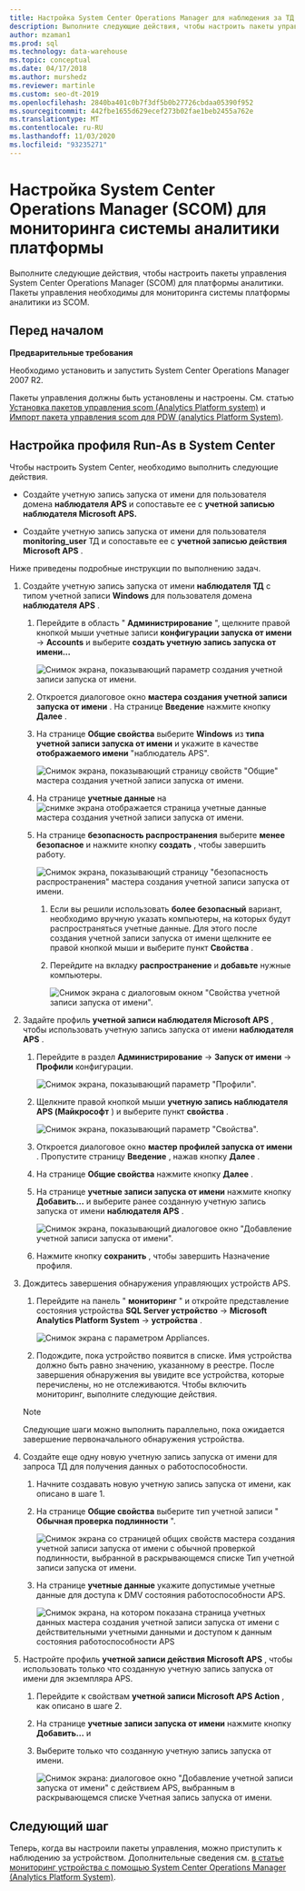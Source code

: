 ```yaml
---
title: Настройка System Center Operations Manager для наблюдения за ТД
description: Выполните следующие действия, чтобы настроить пакеты управления System Center Operations Manager (SCOM) для платформы аналитики. Пакеты управления необходимы для мониторинга системы платформы аналитики из SCOM.
author: mzaman1
ms.prod: sql
ms.technology: data-warehouse
ms.topic: conceptual
ms.date: 04/17/2018
ms.author: murshedz
ms.reviewer: martinle
ms.custom: seo-dt-2019
ms.openlocfilehash: 2840ba401c0b7f3df5b0b27726cbdaa05390f952
ms.sourcegitcommit: 442fbe1655d629ecef273b02fae1beb2455a762e
ms.translationtype: MT
ms.contentlocale: ru-RU
ms.lasthandoff: 11/03/2020
ms.locfileid: "93235271"
---
```

# <a name="configure-system-center-operations-manager-scom-to-monitor-analytics-platform-system"></a>Настройка System Center Operations Manager (SCOM) для мониторинга системы аналитики платформы
Выполните следующие действия, чтобы настроить пакеты управления System Center Operations Manager (SCOM) для платформы аналитики. Пакеты управления необходимы для мониторинга системы платформы аналитики из SCOM.  
  
## <a name="before-you-begin"></a><a name="BeforeBegin"></a>Перед началом  
**Предварительные требования**  
  
Необходимо установить и запустить System Center Operations Manager 2007 R2.  
  
Пакеты управления должны быть установлены и настроены. См. статью [Установка пакетов управления scom &#40;Analytics Platform system&#41;](install-the-scom-management-packs.md) и [Импорт пакета управления scom для PDW &#40;analytics Platform System&#41;](import-the-scom-management-pack-for-pdw.md).  
  
## <a name="configure-run-as-profile-in-system-center"></a><a name="ConfigureRunAsProfile"></a>Настройка профиля Run-As в System Center  
Чтобы настроить System Center, необходимо выполнить следующие действия.  
  
-   Создайте учетную запись запуска от имени для пользователя домена **наблюдателя APS** и сопоставьте ее с **учетной записью наблюдателя Microsoft APS.**  
  
-   Создайте учетную запись запуска от имени для пользователя **monitoring_user** ТД и сопоставьте ее с **учетной записью действия Microsoft APS** .  
  
Ниже приведены подробные инструкции по выполнению задач.  
  
1.  Создайте учетную запись запуска от имени **наблюдателя ТД** с типом учетной записи **Windows** для пользователя домена **наблюдателя APS** .  
  
    1.  Перейдите в область " **Администрирование** ", щелкните правой кнопкой мыши учетные записи **конфигурации запуска от имени**  ->  **Accounts** и выберите **создать учетную запись запуска от имени...**  
  
        ![Снимок экрана, показывающий параметр создания учетной записи запуска от имени.](./media/configure-scom-to-monitor-analytics-platform-system/ConfigureScomCreateRunAsAccount.png "конфигурескомкреатерунасаккаунт")  
  
    2.  Откроется диалоговое окно **мастера создания учетной записи запуска от имени** . На странице **Введение** нажмите кнопку **Далее** .  
  
    3.  На странице **Общие свойства** выберите **Windows** из **типа учетной записи запуска от имени** и укажите в качестве **отображаемого имени** "наблюдатель APS".  
  
        ![Снимок экрана, показывающий страницу свойств "Общие" мастера создания учетной записи запуска от имени.](./media/configure-scom-to-monitor-analytics-platform-system/CreateRunAsAccountWizardGeneralProperties.png "креатерунасаккаунтвизардженералпропертиес")  
  
    4.  На странице **учетные данные** на ![снимке экрана отображается страница учетные данные мастера создания учетной записи запуска от имени.](./media/configure-scom-to-monitor-analytics-platform-system/CreateRunAsAccountWizardCredentials.png "креатерунасаккаунтвизардкредентиалс")  
  
    5.  На странице **безопасность распространения** выберите **менее безопасное** и нажмите кнопку **создать** , чтобы завершить работу.  
  
        ![Снимок экрана, показывающий страницу "безопасность распространения" мастера создания учетной записи запуска от имени.](./media/configure-scom-to-monitor-analytics-platform-system/CreateRunAsAccountWizardDistributionSecurity.png "креатерунасаккаунтвизарддистрибутионсекурити")  
  
        1.  Если вы решили использовать **более безопасный** вариант, необходимо вручную указать компьютеры, на которых будут распространяться учетные данные. Для этого после создания учетной записи запуска от имени щелкните ее правой кнопкой мыши и выберите пункт **Свойства** .  
  
        2.  Перейдите на вкладку **распространение** и **добавьте** нужные компьютеры.  
  
            ![Снимок экрана с диалоговым окном "Свойства учетной записи запуска от имени".](./media/configure-scom-to-monitor-analytics-platform-system/RunAsAccountProperties.png "рунасаккаунтпропертиес")  
  
2.  Задайте профиль **учетной записи наблюдателя Microsoft APS** , чтобы использовать учетную запись запуска от имени **наблюдателя APS** .  
  
    1.  Перейдите в раздел **Администрирование**  ->  **Запуск от имени**  ->  **Профили** конфигурации.  
  
        ![Снимок экрана, показывающий параметр "Профили".](./media/configure-scom-to-monitor-analytics-platform-system/AdministrationRunAsConfigurationProfiles.png "администратионрунасконфигуратионпрофилес")  
  
    2.  Щелкните правой кнопкой мыши **учетную запись наблюдателя APS (Майкрософт** ) и выберите пункт **свойства** .  
  
        ![Снимок экрана, показывающий параметр "Свойства".](./media/configure-scom-to-monitor-analytics-platform-system/MicrosoftApsWatcherAccountProperties.png "микрософтапсватчераккаунтпропертиес")  
  
    3.  Откроется диалоговое окно **мастер профилей запуска от имени** . Пропустите страницу **Введение** , нажав кнопку **Далее** .  
  
    4.  На странице **Общие свойства** нажмите кнопку **Далее** .  
  
    5.  На странице **учетные записи запуска от имени** нажмите кнопку **Добавить...** и выберите ранее созданную учетную запись запуска от имени **наблюдателя APS** .  
  
        ![Снимок экрана, показывающий диалоговое окно "Добавление учетной записи запуска от имени".](./media/configure-scom-to-monitor-analytics-platform-system/RunAsProfileWizardAdd.png "рунаспрофилевизардадд")  
  
    6.  Нажмите кнопку **сохранить** , чтобы завершить Назначение профиля.  
  
3.  Дождитесь завершения обнаружения управляющих устройств APS.  
  
    1.  Перейдите на панель " **мониторинг** " и откройте представление состояния устройства **SQL Server устройство**  ->  **Microsoft Analytics Platform System**  ->  **устройства** .  
  
        ![Снимок экрана с параметром Appliances.](./media/configure-scom-to-monitor-analytics-platform-system/SqlServerApplianceMicrosoftApsAppliances.png "склсерверапплианцемикрософтапсапплианцес")  
  
    2.  Подождите, пока устройство появится в списке. Имя устройства должно быть равно значению, указанному в реестре. После завершения обнаружения вы увидите все устройства, которые перечислены, но не отслеживаются. Чтобы включить мониторинг, выполните следующие действия.  
  
    > [!NOTE]  
    > Следующие шаги можно выполнить параллельно, пока ожидается завершение первоначального обнаружения устройства.  
  
4.  Создайте еще одну новую учетную запись запуска от имени для запроса ТД для получения данных о работоспособности.  
  
    1.  Начните создавать новую учетную запись запуска от имени, как описано в шаге 1.  
  
    2.  На странице **Общие свойства** выберите тип учетной записи " **Обычная проверка подлинности** ".  
  
        ![Снимок экрана со страницей общих свойств мастера создания учетной записи запуска от имени с обычной проверкой подлинности, выбранной в раскрывающемся списке Тип учетной записи запуска от имени.](./media/configure-scom-to-monitor-analytics-platform-system/CreateRunAsAccountWizardGeneralProperties2.png "CreateRunAsAccountWizardGeneralProperties2")  
  
    3.  На странице **учетные данные** укажите допустимые учетные данные для доступа к DMV состояния работоспособности APS.  
  
        ![Снимок экрана, на котором показана страница учетных данных мастера создания учетной записи запуска от имени с действительными учетными данными и доступом к данным состояния работоспособности APS](./media/configure-scom-to-monitor-analytics-platform-system/CreateRunAsAccountWizardCredentials2.png "CreateRunAsAccountWizardCredentials2")  
  
5.  Настройте профиль **учетной записи действия Microsoft APS** , чтобы использовать только что созданную учетную запись запуска от имени для экземпляра APS.  
  
    1.  Перейдите к свойствам **учетной записи Microsoft APS Action** , как описано в шаге 2.  
  
    2.  На странице **учетные записи запуска от имени** нажмите кнопку **Добавить...** и 
    3.  Выберите только что созданную учетную запись запуска от имени.  
  
        ![Снимок экрана: диалоговое окно "Добавление учетной записи запуска от имени" с действием APS, выбранным в раскрывающемся списке Учетная запись запуска от имени.](./media/configure-scom-to-monitor-analytics-platform-system/RunAsProfileWizardAdd2.png "RunAsProfileWizardAdd2")  
  
## <a name="next-step"></a>Следующий шаг  
Теперь, когда вы настроили пакеты управления, можно приступить к наблюдению за устройством. Дополнительные сведения см. [в статье мониторинг устройства с помощью System Center Operations Manager &#40;Analytics Platform System&#41;](monitor-the-appliance-by-using-system-center-operations-manager.md).  
  
<!-- MISSING LINKS ## See Also  
[Common Metadata Query Examples &#40;SQL Server PDW&#41;](../sqlpdw/common-metadata-query-examples-sql-server-pdw.md)  -->  
  
